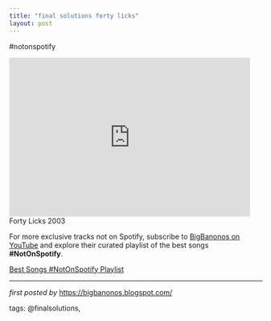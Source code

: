 ```yaml
---
title: "final solutions forty licks"
layout: post
---
```

#notonspotify <br />
<iframe width="95%" height="315" src="https://www.youtube.com/embed/t9Ih0v_KDsg?list=PLtuNtuTatqI0kFahUCbtbfenC_ET5O_tr" frameborder="0" allowfullscreen></iframe><br />
Forty Licks 2003

<!--Subscribe and Playlist Links-->
<div>
    <p>For more exclusive tracks not on Spotify, subscribe to <a href="https://www.youtube.com/@BigBanonos" target="_blank">BigBanonos on YouTube</a> and explore their curated playlist of the best songs <strong>#NotOnSpotify</strong>.</p>
    <p><a href="https://www.youtube.com/playlist?list=PLtuNtuTatqI0kFahUCbtbfenC_ET5O_tr" target="_blank">Best Songs #NotOnSpotify Playlist<br /></a></p></div>

<hr />

<p><em>first posted by</em> <a href="https://bigbanonos.blogspot.com/" rel="noopener" target="_new">https://bigbanonos.blogspot.com/</a></p>

<p>tags: @finalsolutions,</p>
